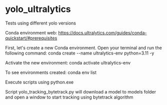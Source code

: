 # yolo_ultralytics
Tests using different yolo versions

Conda environment
web: https://docs.ultralytics.com/guides/conda-quickstart/#prerequisites

First, let's create a new Conda environment. Open your terminal and run the following command:
conda create --name ultralytics-env python=3.11 -y

Activate the new environment:
conda activate ultralytics-env

To see environments created:
conda env list

Execute scripts using python.exe

Script yolo_tracking_bytetrack.py will download a model to models folder and open a window to start tracking using bytetrack algorithm